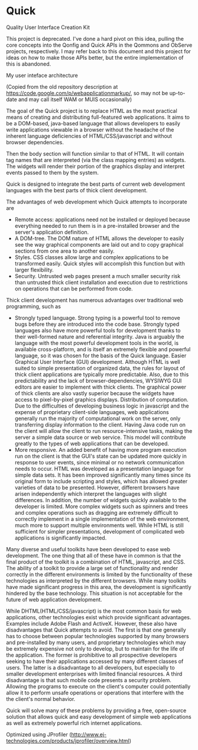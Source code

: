 Quick
====

Quality User Interface Creation Kit

This project is deprecated.  I've done a hard pivot on this idea, pulling the core concepts into the Qonfig and Quick APIs in the Qommons and ObServe projects, respectively.  I may refer back to this document and this project for ideas on how to make those APIs better, but the entire implementation of this is abandoned.

My user inteface architecture

(Copied from the old repository description at https://code.google.com/p/webapplicationmarkup/, so may not be up-to-date and may call itself WAM or MUIS occasionally)

The goal of the Quick project is to replace HTML as the most practical means of creating and distributing full-featured web applications. It aims to be a DOM-based, java-based language that allows developers to easily write applications viewable in a browser without the headache of the inherent language deficiencies of HTML/CSS/javascript and without browser dependencies.

Then the body section will function similar to that of HTML. It will contain tag names that are interpreted (via the class mapping entries) as widgets. The widgets will render their portion of the graphics display and interpret events passed to them by the system.

Quick is designed to integrate the best parts of current web development languages with the best parts of thick client development.

The advantages of web development which Quick attempts to incorporate are
 * Remote access: applications need not be installed or deployed because everything needed to run them is in a pre-installed browser and the server's application definition.
 * A DOM-tree. The DOM nature of HTML allows the developer to easily see the way graphical components are laid out and to copy graphical sections from one area to another easily.
 * Styles. CSS classes allow large and complex applications to be transformed easily. Quick styles will accomplish this function but with larger flexibility.
 * Security. Untrusted web pages present a much smaller security risk than untrusted thick client installation and execution due to restrictions on operations that can be performed from code.

Thick client development has numerous advantages over traditional web programming, such as
 * Strongly typed language. Strong typing is a powerful tool to remove bugs before they are introduced into the code base. Strongly typed languages also have more powerful tools for development thanks to their well-formed nature and referential integrity. Java is arguably the language with the most powerful development tools in the world, is available cross-platform, and is itself an extremely flexible and powerful language, so it was chosen for the basis of the Quick language.
Easier Graphical User Interface (GUI) development. Although HTML is well suited to simple presentation of organized data, the rules for layout of thick client applications are typically more predictable. Also, due to this predictability and the lack of browser-dependencies, WYSIWYG GUI editors are easier to implement with thick clients. The graphical power of thick clients are also vastly superior because the widgets have access to pixel-by-pixel graphics displays.
Distribution of computation. Due to the difficulties of developing business logic in javascript and the expense of proprietary client-side languages, web applications generally run the majority of computational work on the server, only transferring display information to the client. Having Java code run on the client will allow the client to run resource-intensive tasks, making the server a simple data source or web service. This model will contribute greatly to the types of web applications that can be developed.
 * More responsive. An added benefit of having more program execution run on the client is that the GUI's state can be updated more quickly in response to user events, since minimal or no network communication needs to occur.
HTML was developed as a presentation language for simple data sets. It has been improved significantly many times since its original form to include scripting and styles, which has allowed greater varieties of data to be presented. However, different browsers have arisen independently which interpret the languages with slight differences. In addition, the number of widgets quickly available to the developer is limited. More complex widgets such as spinners and trees and complex operations such as dragging are extremely difficult to correctly implement in a single implementation of the web environment, much more to support multiple environments well. While HTML is still sufficient for simpler presentations, development of complicated web applications is significantly impacted.

Many diverse and useful toolkits have been developed to ease web development. The one thing that all of these have in common is that the final product of the toolkit is a combination of HTML, javascript, and CSS. The ability of a toolkit to provide a large set of functionality and render correctly in the different environments is limited by the functionality of these technologies as interpreted by the different browsers. While many toolkits have made significant progress in this area, the development is significantly hindered by the base technology. This situation is not acceptable for the future of web application development.

While DHTML(HTML/CSS/javascript) is the most common basis for web applications, other technologies exist which provide significant advantages. Examples include Adobe Flash and ActiveX. However, these also have disadvantages that Quick attempts to avoid. The first is that one generally has to choose between popular technologies supported by many browsers and pre-installed by many users, and proprietary technologies which may be extremely expensive not only to develop, but to maintain for the life of the application. The former is prohibitive to all prospective developers seeking to have their applications accessed by many different classes of users. The latter is a disadvantage to all developers, but especially to smaller development enterprises with limited financial resources. A third disadvantage is that such mobile code presents a security problem. Allowing the programs to execute on the client's computer could potentially allow it to perform unsafe operations or operations that interfere with the the client's normal behavior.

Quick will solve many of these problems by providing a free, open-source solution that allows quick and easy development of simple web applications as well as extremely powerful rich internet applications.

Optimized using JProfiler (http://www.ej-technologies.com/products/jprofiler/overview.html)
